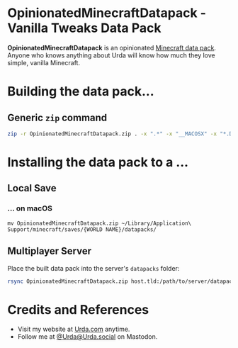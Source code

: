 # OpinionatedMinecraftDatapack - Vanilla Tweaks Data Pack

**OpinionatedMinecraftDatapack** is an opinionated [Minecraft data pack](https://minecraft.wiki/w/Data_pack).
Anyone who knows anything about Urda will know how much they love simple, vanilla Minecraft.

# Building the data pack...

## Generic `zip` command

```bash
zip -r OpinionatedMinecraftDatapack.zip . -x ".*" -x "__MACOSX" -x "*.DS_Store"
```

# Installing the data pack to a ...

## Local Save

### ... on macOS

```
mv OpinionatedMinecraftDatapack.zip ~/Library/Application\ Support/minecraft/saves/{WORLD NAME}/datapacks/
```

## Multiplayer Server

Place the built data pack into the server's `datapacks` folder:

```bash
rsync OpinionatedMinecraftDatapack.zip host.tld:/path/to/server/datapacks/OpinionatedMinecraftDatapack.zip
```

# Credits and References

- Visit my website at [Urda.com](https://urda.com) anytime.
- Follow me at [@Urda@Urda.social](https://urda.social/@urda) on Mastodon.
